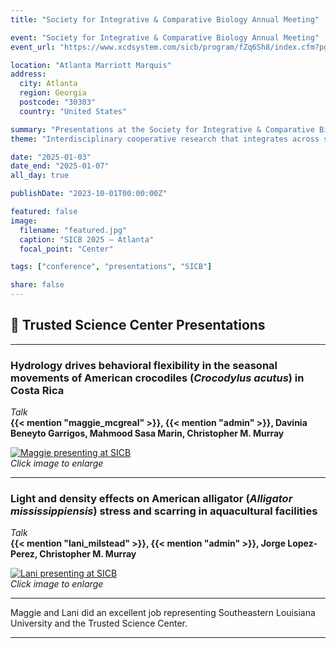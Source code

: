 ```yaml
---
title: "Society for Integrative & Comparative Biology Annual Meeting"

event: "Society for Integrative & Comparative Biology Annual Meeting"
event_url: "https://www.xcdsystem.com/sicb/program/fZq6Sh8/index.cfm?pgid=1962"

location: "Atlanta Marriott Marquis"
address:
  city: Atlanta
  region: Georgia
  postcode: "30303"
  country: "United States"

summary: "Presentations at the Society for Integrative & Comparative Biology Annual Meeting"
theme: "Interdisciplinary cooperative research that integrates across scales, and new models and methodologies to enhance research and education."

date: "2025-01-03"
date_end: "2025-01-07"
all_day: true

publishDate: "2023-10-01T00:00:00Z"

featured: false
image:
  filename: "featured.jpg"
  caption: "SICB 2025 — Atlanta"
  focal_point: "Center"

tags: ["conference", "presentations", "SICB"]

share: false
---
```


## 🧠 Trusted Science Center Presentations

---

### **Hydrology drives behavioral flexibility in the seasonal movements of American crocodiles (*Crocodylus acutus*) in Costa Rica**  
*Talk*  
**{{< mention "maggie_mcgreal" >}}, {{< mention "admin" >}}, Davinia Beneyto Garrigos, Mahmood Sasa Marin, Christopher M. Murray**

[![Maggie presenting at SICB](maggie_talk.jpg "Maggie presenting her crocodile research at SICB 2025")](maggie_talk.jpg)  
*Click image to enlarge*

---

### **Light and density effects on American alligator (*Alligator mississippiensis*) stress and scarring in aquacultural facilities**  
*Talk*  
**{{< mention "lani_milstead" >}}, {{< mention "admin" >}}, Jorge Lopez-Perez, Christopher M. Murray**

[![Lani presenting at SICB](lani_talk.jpg "Lani discussing alligator stress physiology at SICB 2025")](lani_talk.jpg)  
*Click image to enlarge*

---

Maggie and Lani did an excellent job representing Southeastern Louisiana University and the Trusted Science Center.

---